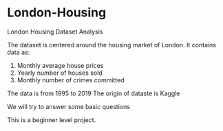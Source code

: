 # London-Housing
London Housing Dataset Analysis

The dataset is centered around the housing market of London. It contains data as:
1) Monthly average house prices
2) Yearly number of houses sold
3) Monthly number of crimes committed

The data is from 1995 to 2019
The origin of dataste is Kaggle

We will try to answer some basic questions

This is a beginner level project.